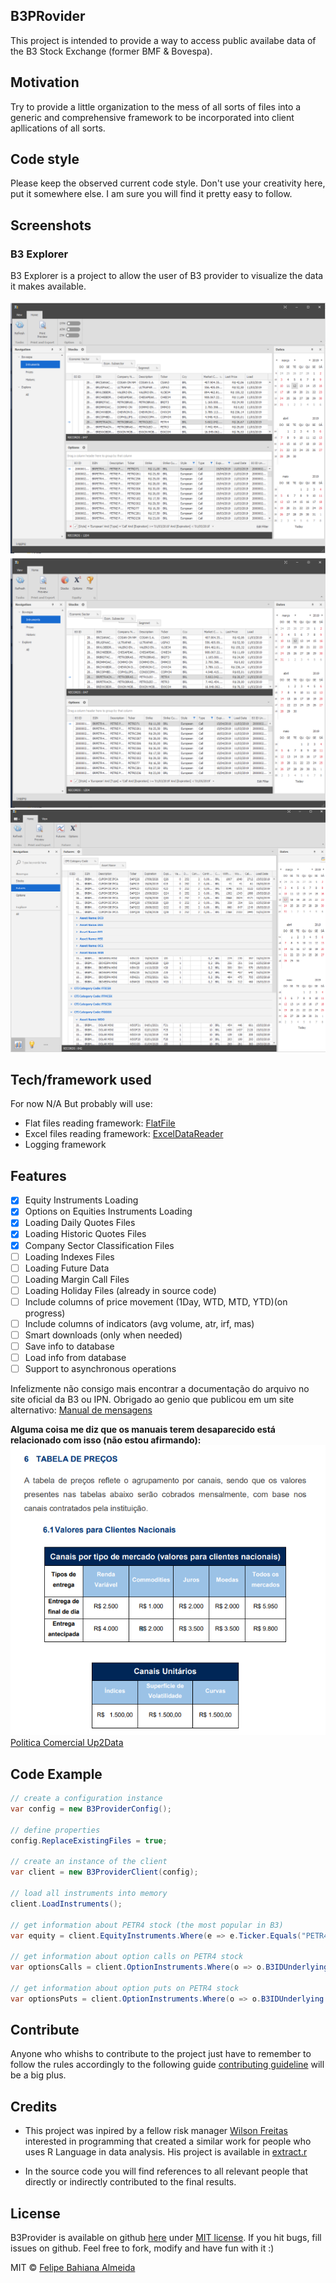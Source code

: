 ## B3PRovider
This project is intended to provide a way to access public availabe data of the B3 Stock Exchange (former BMF & Bovespa).

## Motivation
Try to provide a little organization to the mess of all sorts of files into a generic and comprehensive framework to be incorporated into client apllications of all sorts.

## Code style
Please keep the observed current code style. Don't use your creativity here, put it somewhere else. I am sure you will find it pretty easy to follow.

## Screenshots
### B3 Explorer
B3 Explorer is a project to allow the user of B3 provider to visualize the data it makes available.

![Options screen example](/img/B3_Explorer1.png?raw=true "B3 Explorer Options Screen")
![Stocks screen example](/img/B3_Explorer2.png?raw=true "B3 Explorer Stocks Screen")
![Futures screen example](/img/B3_Explorer3.png?raw=true "B3 Explorer Futures Screen")

      

## Tech/framework used
For now N/A
But probably will use:
- Flat files reading framework: <a href='https://github.com/forcewake/FlatFile'>FlatFile</a>
- Excel files reading framework: <a href='https://github.com/ExcelDataReader/ExcelDataReader'>ExcelDataReader</a>
- Logging framework

## Features

- [x] Equity Instruments Loading
- [x] Options on Equities Instruments Loading
- [x] Loading Daily Quotes Files
- [x] Loading Historic Quotes Files
- [x] Company Sector Classification Files
- [ ] Loading Indexes Files
- [ ] Loading Future Data
- [ ] Loading Margin Call Files
- [ ] Loading Holiday Files (already in source code)
- [ ] Include columns of price movement (1Day, WTD, MTD, YTD)(on progress)
- [ ] Include columns of indicators (avg volume, atr, irf, mas)
- [ ] Smart downloads (only when needed)
- [ ] Save info to database
- [ ] Load info from database
- [ ] Support to asynchronous operations

Infelizmente não consigo mais encontrar a documentação do arquivo no site oficial da B3 ou IPN. 
Obrigado ao genio que publicou em um site alternativo:
[Manual de mensagens](https://manualzz.com/doc/5991070/cat%C3%A1logo-de-mensagens-cadastro-de-instrumento)

**Alguma coisa me diz que os manuais terem desaparecido está relacionado com isso (não estou afirmando):**
![Up2DataPrice](/img/B3_ExplorerComptetitorPrice.png?raw=true "B3 Up 2 Data price")
[Politica Comercial Up2Data](http://www.b3.com.br/data/files/F5/91/68/FC/2F2656104E775456AC094EA8/20180821-Politica-Comercial-UP2DATA.pdf)

## Code Example

```csharp
// create a configuration instance
var config = new B3ProviderConfig();

// define properties
config.ReplaceExistingFiles = true;

// create an instance of the client
var client = new B3ProviderClient(config);

// load all instruments into memory
client.LoadInstruments();

// get information about PETR4 stock (the most popular in B3)
var equity = client.EquityInstruments.Where(e => e.Ticker.Equals("PETR4", StringComparison.InvariantCultureIgnoreCase)).FirstOrDefault();

// get information about option calls on PETR4 stock 
var optionsCalls = client.OptionInstruments.Where(o => o.B3IDUnderlying == equity.B3ID && o.Type == B3OptionOnEquityTypeInfo.Call).ToList();

// get information about option puts on PETR4 stock 
var optionsPuts = client.OptionInstruments.Where(o => o.B3IDUnderlying == equity.B3ID && o.Type == B3OptionOnEquityTypeInfo.Put).ToList();
```

## Contribute
Anyone who whishs to contribute to the project just have to remember to follow the rules accordingly to the following guide [contributing guideline](https://github.com/zulip/zulip-electron/blob/master/CONTRIBUTING.md) will be a big plus.

## Credits
- This project was inpired by a fellow risk manager <a href='https://github.com/wilsonfreitas'>Wilson Freitas</a> interested in programming that created a similar work for people who uses R Language in data analysis.
His project is available in <a href='https://gist.github.com/wilsonfreitas/a875444ac3d838486add6cb05261f826'>extract.r</a>

- In the source code you will find references to all relevant people that directly or indirectly contributed to the final results.

## License
B3Provider is available on github <a href='https://github.com/pelife/prototyping'>here</a>
under <a href='https://github.com/pelife/prototyping/blob/master/MIT-LICENSE.txt'>MIT license</a>.
If you hit bugs, fill issues on github.
Feel free to fork, modify and have fun with it :)


MIT © [Felipe Bahiana Almeida](https://www.linkedin.com/in/felipe-almeida-ba222577/)
